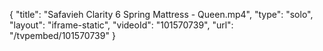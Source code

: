 {
    "title": "Safavieh Clarity 6 Spring Mattress - Queen.mp4",
    "type": "solo",
    "layout": "iframe-static",
    "videoId": "101570739",
    "url": "\/tvpembed\/101570739"
}